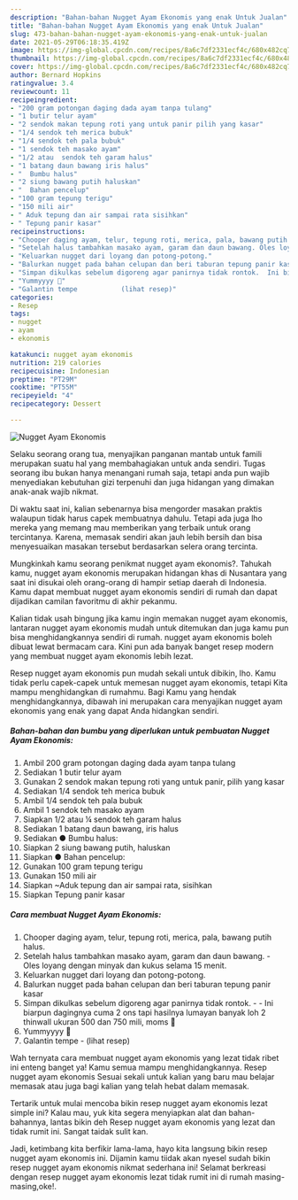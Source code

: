 ```yaml
---
description: "Bahan-bahan Nugget Ayam Ekonomis yang enak Untuk Jualan"
title: "Bahan-bahan Nugget Ayam Ekonomis yang enak Untuk Jualan"
slug: 473-bahan-bahan-nugget-ayam-ekonomis-yang-enak-untuk-jualan
date: 2021-05-29T06:18:35.419Z
image: https://img-global.cpcdn.com/recipes/8a6c7df2331ecf4c/680x482cq70/nugget-ayam-ekonomis-foto-resep-utama.jpg
thumbnail: https://img-global.cpcdn.com/recipes/8a6c7df2331ecf4c/680x482cq70/nugget-ayam-ekonomis-foto-resep-utama.jpg
cover: https://img-global.cpcdn.com/recipes/8a6c7df2331ecf4c/680x482cq70/nugget-ayam-ekonomis-foto-resep-utama.jpg
author: Bernard Hopkins
ratingvalue: 3.4
reviewcount: 11
recipeingredient:
- "200 gram potongan daging dada ayam tanpa tulang"
- "1 butir telur ayam"
- "2 sendok makan tepung roti yang untuk panir pilih yang kasar"
- "1/4 sendok teh merica bubuk"
- "1/4 sendok teh pala bubuk"
- "1 sendok teh masako ayam"
- "1/2 atau  sendok teh garam halus"
- "1 batang daun bawang iris halus"
- "  Bumbu halus"
- "2 siung bawang putih haluskan"
- "  Bahan pencelup"
- "100 gram tepung terigu"
- "150 mili air"
- " Aduk tepung dan air sampai rata sisihkan"
- " Tepung panir kasar"
recipeinstructions:
- "Chooper daging ayam, telur, tepung roti, merica, pala, bawang putih halus."
- "Setelah halus tambahkan masako ayam, garam dan daun bawang. Oles loyang dengan minyak dan kukus selama 15 menit."
- "Keluarkan nugget dari loyang dan potong-potong."
- "Balurkan nugget pada bahan celupan dan beri taburan tepung panir kasar"
- "Simpan dikulkas sebelum digoreng agar panirnya tidak rontok.  Ini biarpun dagingnya cuma 2 ons tapi hasilnya lumayan banyak loh 2 thinwall ukuran 500 dan 750 mili, moms 🤭"
- "Yummyyyy 🤭"
- "Galantin tempe           (lihat resep)"
categories:
- Resep
tags:
- nugget
- ayam
- ekonomis

katakunci: nugget ayam ekonomis 
nutrition: 219 calories
recipecuisine: Indonesian
preptime: "PT29M"
cooktime: "PT55M"
recipeyield: "4"
recipecategory: Dessert

---
```



![Nugget Ayam Ekonomis](https://img-global.cpcdn.com/recipes/8a6c7df2331ecf4c/680x482cq70/nugget-ayam-ekonomis-foto-resep-utama.jpg)

Selaku seorang orang tua, menyajikan panganan mantab untuk famili merupakan suatu hal yang membahagiakan untuk anda sendiri. Tugas seorang ibu bukan hanya menangani rumah saja, tetapi anda pun wajib menyediakan kebutuhan gizi terpenuhi dan juga hidangan yang dimakan anak-anak wajib nikmat.

Di waktu  saat ini, kalian sebenarnya bisa mengorder masakan praktis walaupun tidak harus capek membuatnya dahulu. Tetapi ada juga lho mereka yang memang mau memberikan yang terbaik untuk orang tercintanya. Karena, memasak sendiri akan jauh lebih bersih dan bisa menyesuaikan masakan tersebut berdasarkan selera orang tercinta. 



Mungkinkah kamu seorang penikmat nugget ayam ekonomis?. Tahukah kamu, nugget ayam ekonomis merupakan hidangan khas di Nusantara yang saat ini disukai oleh orang-orang di hampir setiap daerah di Indonesia. Kamu dapat membuat nugget ayam ekonomis sendiri di rumah dan dapat dijadikan camilan favoritmu di akhir pekanmu.

Kalian tidak usah bingung jika kamu ingin memakan nugget ayam ekonomis, lantaran nugget ayam ekonomis mudah untuk ditemukan dan juga kamu pun bisa menghidangkannya sendiri di rumah. nugget ayam ekonomis boleh dibuat lewat bermacam cara. Kini pun ada banyak banget resep modern yang membuat nugget ayam ekonomis lebih lezat.

Resep nugget ayam ekonomis pun mudah sekali untuk dibikin, lho. Kamu tidak perlu capek-capek untuk memesan nugget ayam ekonomis, tetapi Kita mampu menghidangkan di rumahmu. Bagi Kamu yang hendak menghidangkannya, dibawah ini merupakan cara menyajikan nugget ayam ekonomis yang enak yang dapat Anda hidangkan sendiri.

<!--inarticleads1-->

##### Bahan-bahan dan bumbu yang diperlukan untuk pembuatan Nugget Ayam Ekonomis:

1. Ambil 200 gram potongan daging dada ayam tanpa tulang
1. Sediakan 1 butir telur ayam
1. Gunakan 2 sendok makan tepung roti yang untuk panir, pilih yang kasar
1. Sediakan 1/4 sendok teh merica bubuk
1. Ambil 1/4 sendok teh pala bubuk
1. Ambil 1 sendok teh masako ayam
1. Siapkan 1/2 atau ¼ sendok teh garam halus
1. Sediakan 1 batang daun bawang, iris halus
1. Sediakan  ● Bumbu halus:
1. Siapkan 2 siung bawang putih, haluskan
1. Siapkan  ● Bahan pencelup:
1. Gunakan 100 gram tepung terigu
1. Gunakan 150 mili air
1. Siapkan  ~Aduk tepung dan air sampai rata, sisihkan
1. Siapkan  Tepung panir kasar




<!--inarticleads2-->

##### Cara membuat Nugget Ayam Ekonomis:

1. Chooper daging ayam, telur, tepung roti, merica, pala, bawang putih halus.
1. Setelah halus tambahkan masako ayam, garam dan daun bawang. - Oles loyang dengan minyak dan kukus selama 15 menit.
1. Keluarkan nugget dari loyang dan potong-potong.
1. Balurkan nugget pada bahan celupan dan beri taburan tepung panir kasar
1. Simpan dikulkas sebelum digoreng agar panirnya tidak rontok. -  - Ini biarpun dagingnya cuma 2 ons tapi hasilnya lumayan banyak loh 2 thinwall ukuran 500 dan 750 mili, moms 🤭
1. Yummyyyy 🤭
1. Galantin tempe -           (lihat resep)




Wah ternyata cara membuat nugget ayam ekonomis yang lezat tidak ribet ini enteng banget ya! Kamu semua mampu menghidangkannya. Resep nugget ayam ekonomis Sesuai sekali untuk kalian yang baru mau belajar memasak atau juga bagi kalian yang telah hebat dalam memasak.

Tertarik untuk mulai mencoba bikin resep nugget ayam ekonomis lezat simple ini? Kalau mau, yuk kita segera menyiapkan alat dan bahan-bahannya, lantas bikin deh Resep nugget ayam ekonomis yang lezat dan tidak rumit ini. Sangat taidak sulit kan. 

Jadi, ketimbang kita berfikir lama-lama, hayo kita langsung bikin resep nugget ayam ekonomis ini. Dijamin kamu tiidak akan nyesel sudah bikin resep nugget ayam ekonomis nikmat sederhana ini! Selamat berkreasi dengan resep nugget ayam ekonomis lezat tidak rumit ini di rumah masing-masing,oke!.

